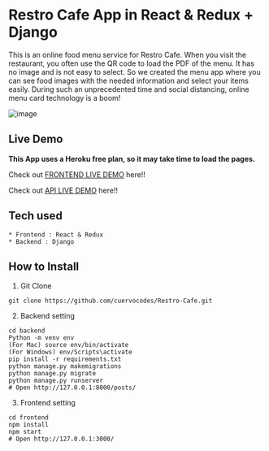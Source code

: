 # Restro Cafe App in React & Redux + Django


This is an online food menu service for Restro Cafe. When you visit the restaurant, you often use the QR code to load the PDF of the menu. It has no image and is not easy to select. So we created the menu app where you can see food images with the needed information and select your items easily. During such an unprecedented time and social distancing, online menu card technology is a boom!


![image](https://user-images.githubusercontent.com/96680710/175112683-10f802ab-c1e6-445c-8f13-4a37cd67abe4.png)


## Live Demo

**This App uses a Heroku free plan, so it may take time to load the pages.**

Check out [FRONTEND LIVE DEMO](https://frontend-restrocafe.herokuapp.com/) here!!

Check out [API LIVE DEMO](https://backend-restrocafe.herokuapp.com/) here!!

## Tech used

```
* Frontend : React & Redux
* Backend : Django
```

## How to Install

1. Git Clone

```
git clone https://github.com/cuervocodes/Restro-Cafe.git
```

2. Backend setting

```
cd backend
Python -m venv env
(For Mac) source env/bin/activate
(For Windows) env/Scripts\activate
pip install -r requirements.txt
python manage.py makemigrations
python manage.py migrate
python manage.py runserver
# Open http://127.0.0.1:8000/posts/
```


3. Frontend setting


```
cd frontend
npm install
npm start
# Open http://127.0.0.1:3000/
```

